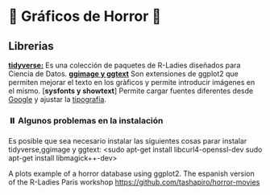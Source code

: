 # 🎃 Gráficos de Horror 🎃

## Librerias
[**tidyverse:**](https://www.tidyverse.org/) Es una colección de paquetes de R-Ladies diseñados para Ciencia de Datos.
[**ggimage y ggtext**](https://exts.ggplot2.tidyverse.org/) Son extensiones de ggplot2 que permiten mejorar el texto en los gràficos y permite introducir imágenes en el mismo.
[**sysfonts y showtext**] Permite cargar fuentes diferentes desde [Google](https://fonts.google.com/) y ajustar la [tipografía](https://cran.rstudio.com/web/packages/showtext/vignettes/introduction.html).

### ⏸️ Algunos problemas en la instalación
Es posible que sea necesario instalar las siguientes cosas parar instalar tidyverse,ggimage y ggtext:
<sudo apt-get install libcurl4-openssl-dev
 sudo apt-get install libmagick++-dev>





A plots example of a horror database using ggplot2. The espanish version of the R-Ladies Paris workshop  https://github.com/tashapiro/horror-movies
